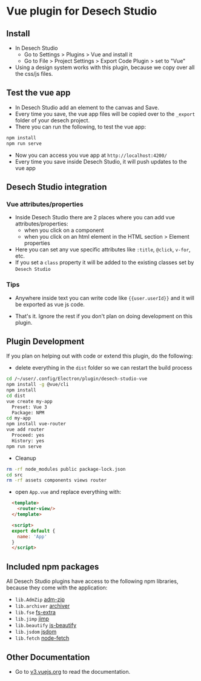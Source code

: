 # Vue plugin for Desech Studio

## Install

- In Desech Studio
  - Go to Settings > Plugins > Vue and install it
  - Go to File > Project Settings > Export Code Plugin > set to "Vue"
- Using a design system works with this plugin, because we copy over all the css/js files.

## Test the vue app

- In Desech Studio add an element to the canvas and Save.
- Every time you save, the vue app files will be copied over to the `_export` folder of your desech project.
- There you can run the following, to test the vue app:

```sh
npm install
npm run serve
```

- Now you can access you vue app at `http://localhost:4200/`
- Every time you save inside Desech Studio, it will push updates to the vue app

## Desech Studio integration

### Vue attributes/properties

- Inside Desech Studio there are 2 places where you can add vue attributes/properties:
  - when you click on a component
  - when you click on an html element in the HTML section > Element properties
- Here you can set any vue specific attributes like `:title`, `@click`, `v-for`, etc.
- If you set a `class` property it will be added to the existing classes set by `Desech Studio`

### Tips

- Anywhere inside text you can write code like `{{user.userId}}` and it will be exported as vue js code.

- That's it. Ignore the rest if you don't plan on doing development on this plugin.

## Plugin Development

If you plan on helping out with code or extend this plugin, do the following:

- delete everything in the `dist` folder so we can restart the build process

```sh
cd /~/user/.config/Electron/plugin/desech-studio-vue
npm install -g @vue/cli
npm install
cd dist
vue create my-app
  Preset: Vue 3
  Package: NPM
cd my-app
npm install vue-router
vue add router
  Proceed: yes
  History: yes
npm run serve
```

- Cleanup

```sh
rm -rf node_modules public package-lock.json
cd src
rm -rf assets components views router
```

- open `App.vue` and replace everything with:
```html
  <template>
    <router-view/>
  </template>

  <script>
  export default {
    name: 'App'
  }
  </script>
```

## Included npm packages

All Desech Studio plugins have access to the following npm libraries, because they come with the application:
- `lib.AdmZip` [adm-zip](https://www.npmjs.com/package/adm-zip)
- `lib.archiver` [archiver](https://www.npmjs.com/package/archiver)
- `lib.fse` [fs-extra](https://www.npmjs.com/package/fs-extra)
- `lib.jimp` [jimp](https://www.npmjs.com/package/jimp)
- `lib.beautify` [js-beautify](https://www.npmjs.com/package/js-beautify)
- `lib.jsdom` [jsdom](https://www.npmjs.com/package/jsdom)
- `lib.fetch` [node-fetch](https://www.npmjs.com/package/node-fetch)

## Other Documentation

- Go to [v3.vuejs.org](https://v3.vuejs.org/guide/introduction.html#what-is-vue-js) to read the documentation.
